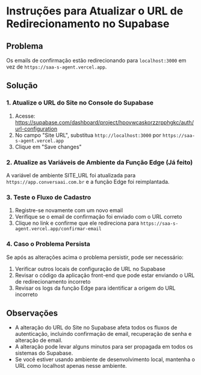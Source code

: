 # Instruções para Atualizar o URL de Redirecionamento no Supabase

## Problema
Os emails de confirmação estão redirecionando para `localhost:3000` em vez de `https://saa-s-agent.vercel.app`.

## Solução

### 1. Atualize o URL do Site no Console do Supabase
1. Acesse: https://supabase.com/dashboard/project/hpovwcaskorzzrpphgkc/auth/url-configuration
2. No campo "Site URL", substitua `http://localhost:3000` por `https://saa-s-agent.vercel.app`
3. Clique em "Save changes"

### 2. Atualize as Variáveis de Ambiente da Função Edge (Já feito)
A variável de ambiente SITE_URL foi atualizada para `https://app.conversaai.com.br` e a função Edge foi reimplantada.

### 3. Teste o Fluxo de Cadastro
1. Registre-se novamente com um novo email
2. Verifique se o email de confirmação foi enviado com o URL correto
3. Clique no link e confirme que ele redireciona para `https://saa-s-agent.vercel.app/confirmar-email`

### 4. Caso o Problema Persista
Se após as alterações acima o problema persistir, pode ser necessário:
1. Verificar outros locais de configuração de URL no Supabase
2. Revisar o código da aplicação front-end que pode estar enviando o URL de redirecionamento incorreto
3. Revisar os logs da função Edge para identificar a origem do URL incorreto

## Observações
- A alteração do URL do Site no Supabase afeta todos os fluxos de autenticação, incluindo confirmação de email, recuperação de senha e alteração de email.
- A alteração pode levar alguns minutos para ser propagada em todos os sistemas do Supabase.
- Se você estiver usando ambiente de desenvolvimento local, mantenha o URL como localhost apenas nesse ambiente.
